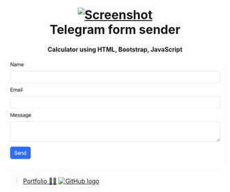 <h1 align="center">
  <br>
  <a href="https://chrsitmas-tree-client-p1mr.vercel.app/"><img width="214" alt="Screenshot" src="https://icons.iconarchive.com/icons/froyoshark/enkel/256/Telegram-icon.png"></a>
  <br>
  Telegram form sender
  <br>
  <h4 align="center">Calculator using HTML, Bootstrap, JavaScript
</h1>

<img alt="Screenshot" src="screenshot.png">

> [Portfolio 👨‍💻](https://yuriy-kulakovskyi.github.io/Portfolio/) <a href="https://github.com/yuriy-kulakovskyi"><img width="30" src="https://camo.githubusercontent.com/eff93eb40f9cb9691cdbedba4158b8acca6e4a33d723234f5135cea107381a05/68747470733a2f2f63646e342e69636f6e66696e6465722e636f6d2f646174612f69636f6e732f69636f6e73696d706c652d6c6f676f74797065732f3531322f6769746875622d3531322e706e67" alt="GitHub logo"></a>